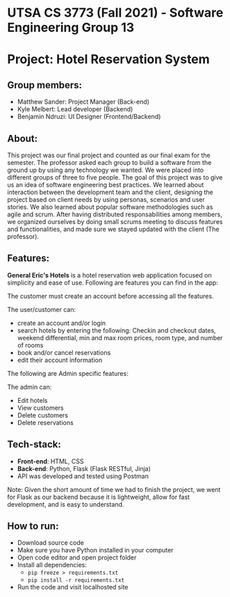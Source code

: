 # UTSA CS 3773 (Fall 2021) - Software Engineering Group 13

# Project: Hotel Reservation System

## Group members:

- Matthew Sander: Project Manager (Back-end)
- Kyle Melbert: Lead developer (Backend)
- Benjamin Ndruzi: UI Designer (Frontend/Backend)

## About:

This project was our final project and counted as our final exam for the semester. The professor asked each group to build a software from the ground up by using any technology we wanted. We were placed into different groups of three to five people. The goal of this project was to give us an idea of software engineering best practices. We learned about interaction between the development team and the client, designing the project based on client needs by using personas, scenarios and user stories. We also learned about popular software methodologies such as agile and scrum. After having distributed responsabilities among members, we organized ourselves by doing small scrums meeting to discuss features and functionalities, and made sure we stayed updated with the client (The professor).

## Features:

**General Eric's Hotels** is a hotel reservation web application focused on simplicity and ease of use. Following are features you can find in the app:

The customer must create an account before accessing all the features.

The user/customer can:
- create an account and/or login
- search hotels by entering the following: Checkin and checkout dates, weekend differential, min and max room prices, room type, and number of rooms
- book and/or cancel reservations 
- edit their account information

The following are Admin specific features:

The admin can:
- Edit hotels
- View customers
- Delete customers 
- Delete reservations

## Tech-stack:

- **Front-end**: HTML, CSS
- **Back-end**: Python, Flask (Flask RESTful, Jinja)
- API was developed and tested using Postman

Note: Given the short amount of time we had to finish the project, we went for Flask as our backend because it is lightweight, allow for fast development, and is easy to understand.

## How to run:

- Download source code
- Make sure you have Python installed in your computer
- Open code editor and open project folder
- Install all dependencies: 
    * `pip freeze > requirements.txt`
    * `pip install -r requirements.txt`
- Run the code and visit localhosted site
